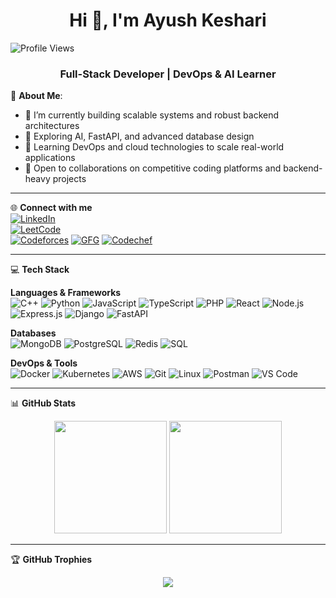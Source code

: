 <h1 align="center">Hi 👋, I'm Ayush Keshari</h1>

![Profile Views](https://komarev.com/ghpvc/?username=akeshari98&label=Profile%20views&color=0e75b6&style=flat)

<h3 align="center">Full-Stack Developer | DevOps & AI Learner</h3>


💫 <b>About Me</b>:
- 🔭 I’m currently building scalable systems and robust backend architectures
- 🧠 Exploring AI, FastAPI, and advanced database design
- 🚀 Learning DevOps and cloud technologies to scale real-world applications
- 👯 Open to collaborations on competitive coding platforms and backend-heavy projects

---

🌐 <b>Connect with me</b>  
[![LinkedIn](https://img.shields.io/badge/LinkedIn-blue?style=flat&logo=linkedin)](https://www.linkedin.com/in/ayush-keshari-2645a026a/)  
[![LeetCode](https://img.shields.io/badge/LeetCode-1878-orange?style=flat&logo=leetcode)](https://leetcode.com/u/akeshari986/)  
[![Codeforces](https://img.shields.io/badge/Codeforces-1255-blue?style=flat&logo=codeforces)](https://codeforces.com/profile/ayush_keshari) 
[![GFG](https://img.shields.io/badge/GeeksforGeeks-0F9D58?style=flat&logo=geeksforgeeks&logoColor=white)](https://www.geeksforgeeks.org/user/akeshapr3o/)
[![Codechef](https://img.shields.io/badge/Codechef-1626-brightgreen?style=flat&logo=codechef)](https://www.codechef.com/users/ayush_keshari)  

---

💻 <b>Tech Stack</b>

<b>Languages & Frameworks</b><br>
![C++](https://img.shields.io/badge/C++-00599C?style=flat&logo=c%2B%2B&logoColor=white)
![Python](https://img.shields.io/badge/Python-3776AB?style=flat&logo=python&logoColor=white)
![JavaScript](https://img.shields.io/badge/JavaScript-F7DF1E?style=flat&logo=javascript&logoColor=black)
![TypeScript](https://img.shields.io/badge/TypeScript-3178C6?style=flat&logo=typescript&logoColor=white)
![PHP](https://img.shields.io/badge/PHP-777BB4?style=flat&logo=php&logoColor=white)
![React](https://img.shields.io/badge/React-20232A?style=flat&logo=react&logoColor=61DAFB)
![Node.js](https://img.shields.io/badge/Node.js-339933?style=flat&logo=node-dot-js&logoColor=white)
![Express.js](https://img.shields.io/badge/Express.js-000000?style=flat&logo=express&logoColor=white)
![Django](https://img.shields.io/badge/Django-092E20?style=flat&logo=django&logoColor=white)
![FastAPI](https://img.shields.io/badge/FastAPI-009688?style=flat&logo=fastapi&logoColor=white)

<b>Databases</b><br>
![MongoDB](https://img.shields.io/badge/MongoDB-4EA94B?style=flat&logo=mongodb&logoColor=white)
![PostgreSQL](https://img.shields.io/badge/PostgreSQL-4169E1?style=flat&logo=postgresql&logoColor=white)
![Redis](https://img.shields.io/badge/Redis-DC382D?style=flat&logo=redis&logoColor=white)
![SQL](https://img.shields.io/badge/SQL-4479A1?style=flat&logo=sqlite&logoColor=white)

<b>DevOps & Tools</b><br>
![Docker](https://img.shields.io/badge/Docker-2496ED?style=flat&logo=docker&logoColor=white)
![Kubernetes](https://img.shields.io/badge/Kubernetes-326CE5?style=flat&logo=kubernetes&logoColor=white)
![AWS](https://img.shields.io/badge/AWS-232F3E?style=flat&logo=amazonaws&logoColor=white)
![Git](https://img.shields.io/badge/Git-F05032?style=flat&logo=git&logoColor=white)
![Linux](https://img.shields.io/badge/Linux-FCC624?style=flat&logo=linux&logoColor=black)
![Postman](https://img.shields.io/badge/Postman-FF6C37?style=flat&logo=postman&logoColor=white)
![VS Code](https://img.shields.io/badge/VS%20Code-007ACC?style=flat&logo=visual-studio-code&logoColor=white)

---

📊 <b>GitHub Stats</b>
<div align="center">
  <img src="https://github-readme-stats.vercel.app/api?username=akeshari98&show_icons=true&theme=github_dark" height="180"/>
  <img src="https://github-readme-stats.vercel.app/api/top-langs/?username=akeshari98&layout=compact&theme=github_dark" height="180"/>
</div>

---

🏆 <b>GitHub Trophies</b>
<p align="center">
  <img src="https://github-profile-trophy.vercel.app/?username=akeshari98&theme=github" />
</p>
